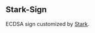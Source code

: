 ## Stark-Sign

ECDSA sign customized by [Stark](https://docs.starkware.co/starkex-v4/crypto/stark-curve).
